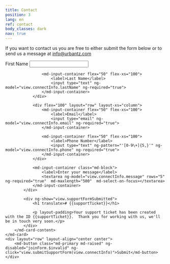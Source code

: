 ```yaml
---
title: Contact
position: 3
lang: en
ref: contact
body_classes: dark
nav: true
---
```


<p>If you want to contact us you are free to either submit the form below or to send us a message at <a href="mailto:info@urbantz.com">info@urbantz.com</a></p>

<form name="joinForm">
	<md-card>
		<md-card-content>
			<div ng-show="!view.supportFormSubmitted">
                <div flex="100" layout="row" layout-xs="column">
                    <md-input-container flex="50" flex-xs="100">
                        <label>First Name</label>
                        <input type="text" ng-model="view.connectInfo.firstName" ng-required="true">
                    </md-input-container>

                    <md-input-container flex="50" flex-xs="100">
                        <label>Last Name</label>
                        <input type="text" ng-model="view.connectInfo.lastName" ng-required="true">
                    </md-input-container>
                </div>

                <div flex="100" layout="row" layout-xs="column">
                    <md-input-container flex="50" flex-xs="100">
                        <label>Email</label>
                        <input type="email" ng-model="view.connectInfo.email" ng-required="true">
                    </md-input-container>

                    <md-input-container flex="50" flex-xs="100">
                        <label>Phone Number</label>
                        <input type="text" ng-pattern="'[0-9\+]{5,}'" ng-model="view.connectInfo.phone" ng-required="true">
                    </md-input-container>
                </div>

                <md-input-container class="md-block">
                    <label>Enter your message</label>
                    <textarea ng-model="view.connectInfo.message" rows="5" ng-required="true"  md-maxlength="500"  md-select-on-focus></textarea>
                </md-input-container>
            </div>
            
            <div ng-show="view.supportFormSubmitted">
                <h1 translate># {{supportTicket}}</h1>

                <p layout-padding>Your support ticket has been created with the ID {{supportTicket}}.  Thank you for working with us, we'll be in touch very soon.</p>
            </div>
    	</md-card-content>
    </md-card>
    <div layout="row" layout-align="center center">
        <md-button class="md-primary md-raised" ng-disabled="joinForm.$invalid" ng-click="view.submitSupportForm(view.connectInfo)">Submit</md-button>
    </div>
</form>
